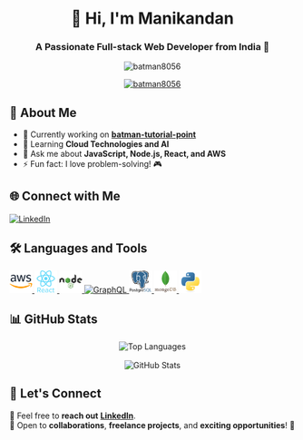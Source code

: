 <h1 align="center">👋 Hi, I'm Manikandan</h1>
<h3 align="center">A Passionate Full-stack Web Developer from India 🚀</h3>

<p align="center">
  <img src="https://komarev.com/ghpvc/?username=batman8056&label=Profile%20views&color=0e75b6&style=flat" alt="batman8056" />
</p>

<p align="center">
  <a href="https://github.com/ryo-ma/github-profile-trophy">
    <img src="https://github-profile-trophy.vercel.app/?username=batman8056&theme=dracula" alt="batman8056" />
  </a>
</p>

## 🚀 About Me
- 🔭 Currently working on **[batman-tutorial-point](https://github.com/batman8056/batman-tutorial-point/)**  
- 🌱 Learning **Cloud Technologies and AI**  
- 💬 Ask me about **JavaScript, Node.js, React, and AWS**   
- ⚡ Fun fact: I love problem-solving! 🎮

## 🌐 Connect with Me
<p align="left">
  <a href="https://www.linkedin.com/in/manikandan-pandian-39b16621b/" target="blank">
    <img align="center" src="https://raw.githubusercontent.com/rahuldkjain/github-profile-readme-generator/master/src/images/icons/Social/linked-in-alt.svg" alt="LinkedIn" height="30" width="40" />
  </a>
</p>

## 🛠️ Languages and Tools
<p align="left">
  <a href="https://aws.amazon.com" target="_blank" rel="noreferrer">
    <img src="https://raw.githubusercontent.com/devicons/devicon/master/icons/amazonwebservices/amazonwebservices-original-wordmark.svg" alt="AWS" width="40" height="40"/>
  </a>
  <a href="https://reactjs.org/" target="_blank" rel="noreferrer">
    <img src="https://raw.githubusercontent.com/devicons/devicon/master/icons/react/react-original-wordmark.svg" alt="React" width="40" height="40"/>
  </a>
  <a href="https://nodejs.org" target="_blank" rel="noreferrer">
    <img src="https://raw.githubusercontent.com/devicons/devicon/master/icons/nodejs/nodejs-original-wordmark.svg" alt="Node.js" width="40" height="40"/>
  </a>
  <a href="https://graphql.org" target="_blank" rel="noreferrer">
    <img src="https://www.vectorlogo.zone/logos/graphql/graphql-icon.svg" alt="GraphQL" width="40" height="40"/>
  </a>
  <a href="https://www.postgresql.org" target="_blank" rel="noreferrer">
    <img src="https://raw.githubusercontent.com/devicons/devicon/master/icons/postgresql/postgresql-original-wordmark.svg" alt="PostgreSQL" width="40" height="40"/>
  </a>
  <a href="https://www.mongodb.com/" target="_blank" rel="noreferrer">
    <img src="https://raw.githubusercontent.com/devicons/devicon/master/icons/mongodb/mongodb-original-wordmark.svg" alt="MongoDB" width="40" height="40"/>
  </a>
  <a href="https://www.python.org" target="_blank" rel="noreferrer">
    <img src="https://raw.githubusercontent.com/devicons/devicon/master/icons/python/python-original.svg" alt="Python" width="40" height="40"/>
  </a>
</p>

## 📊 GitHub Stats
<p align="center">
  <img align="center" src="https://github-readme-stats.vercel.app/api/top-langs?username=batman8056&show_icons=true&locale=en&layout=compact&theme=tokyonight" alt="Top Languages" />
</p>

<p align="center">
  <img align="center" src="https://github-readme-stats.vercel.app/api?username=batman8056&show_icons=true&locale=en&theme=tokyonight" alt="GitHub Stats" />
</p>


## 🎯 Let's Connect
📩 Feel free to **reach out** **[LinkedIn](https://www.linkedin.com/in/manikandan-pandian-39b16621b/)**.  
📌 Open to **collaborations**, **freelance projects**, and **exciting opportunities**! 🚀


